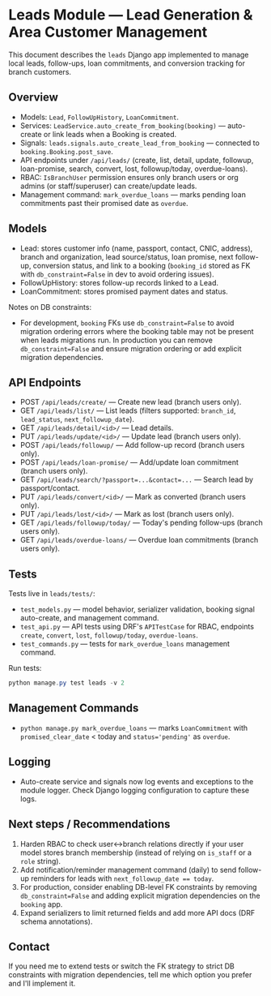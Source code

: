 # Leads Module — Lead Generation & Area Customer Management

This document describes the `leads` Django app implemented to manage local leads, follow-ups, loan commitments, and conversion tracking for branch customers.

## Overview

- Models: `Lead`, `FollowUpHistory`, `LoanCommitment`.
- Services: `LeadService.auto_create_from_booking(booking)` — auto-create or link leads when a Booking is created.
- Signals: `leads.signals.auto_create_lead_from_booking` — connected to `booking.Booking.post_save`.
- API endpoints under `/api/leads/` (create, list, detail, update, followup, loan-promise, search, convert, lost, followup/today, overdue-loans).
- RBAC: `IsBranchUser` permission ensures only branch users or org admins (or staff/superuser) can create/update leads.
- Management command: `mark_overdue_loans` — marks pending loan commitments past their promised date as `overdue`.

## Models

- Lead: stores customer info (name, passport, contact, CNIC, address), branch and organization, lead source/status, loan promise, next follow-up, conversion status, and link to a booking (`booking_id` stored as FK with `db_constraint=False` in dev to avoid ordering issues).
- FollowUpHistory: stores follow-up records linked to a Lead.
- LoanCommitment: stores promised payment dates and status.

Notes on DB constraints:
- For development, `booking` FKs use `db_constraint=False` to avoid migration ordering errors where the booking table may not be present when leads migrations run. In production you can remove `db_constraint=False` and ensure migration ordering or add explicit migration dependencies.

## API Endpoints

- POST `/api/leads/create/` — Create new lead (branch users only).
- GET `/api/leads/list/` — List leads (filters supported: `branch_id`, `lead_status`, `next_followup_date`).
- GET `/api/leads/detail/<id>/` — Lead details.
- PUT `/api/leads/update/<id>/` — Update lead (branch users only).
- POST `/api/leads/followup/` — Add follow-up record (branch users only).
- POST `/api/leads/loan-promise/` — Add/update loan commitment (branch users only).
- GET `/api/leads/search/?passport=...&contact=...` — Search lead by passport/contact.
- PUT `/api/leads/convert/<id>/` — Mark as converted (branch users only).
- PUT `/api/leads/lost/<id>/` — Mark as lost (branch users only).
- GET `/api/leads/followup/today/` — Today's pending follow-ups (branch users only).
- GET `/api/leads/overdue-loans/` — Overdue loan commitments (branch users only).

## Tests

Tests live in `leads/tests/`:

- `test_models.py` — model behavior, serializer validation, booking signal auto-create, and management command.
- `test_api.py` — API tests using DRF's `APITestCase` for RBAC, endpoints `create`, `convert`, `lost`, `followup/today`, `overdue-loans`.
- `test_commands.py` — tests for `mark_overdue_loans` management command.

Run tests:
```powershell
python manage.py test leads -v 2
```

## Management Commands

- `python manage.py mark_overdue_loans` — marks `LoanCommitment` with `promised_clear_date` < today and `status='pending'` as `overdue`.

## Logging

- Auto-create service and signals now log events and exceptions to the module logger. Check Django logging configuration to capture these logs.

## Next steps / Recommendations

1. Harden RBAC to check user↔branch relations directly if your user model stores branch membership (instead of relying on `is_staff` or a `role` string).
2. Add notification/reminder management command (daily) to send follow-up reminders for leads with `next_followup_date == today`.
3. For production, consider enabling DB-level FK constraints by removing `db_constraint=False` and adding explicit migration dependencies on the `booking` app.
4. Expand serializers to limit returned fields and add more API docs (DRF schema annotations).

## Contact
If you need me to extend tests or switch the FK strategy to strict DB constraints with migration dependencies, tell me which option you prefer and I'll implement it.
